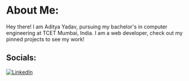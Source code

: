 # About Me:
Hey there! I am Aditya Yadav, pursuing my bachelor's in computer engineering at TCET Mumbai, India. I am a web developer, check out my pinned projects to see my work! 

## Socials:
[![LinkedIn](https://img.shields.io/badge/LinkedIn-%230077B5.svg?logo=linkedin&logoColor=white)](https://linkedin.com/in/aditya-yadav-013865213)
